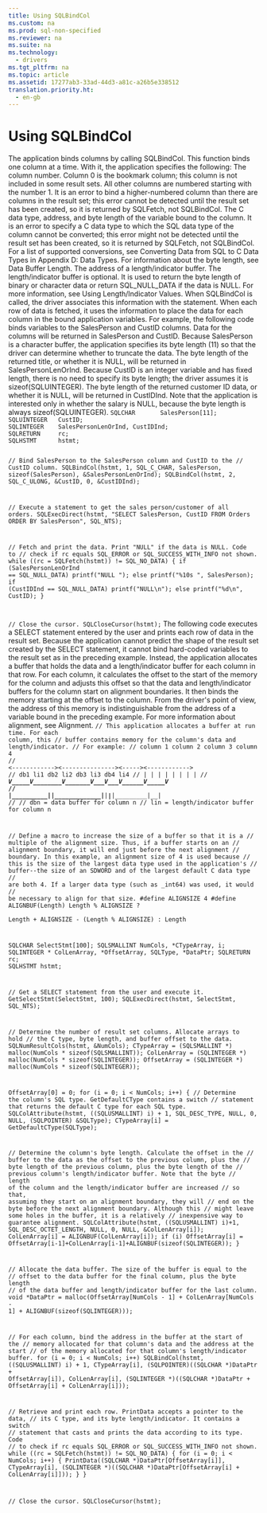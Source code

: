 ```yaml
---
title: Using SQLBindCol
ms.custom: na
ms.prod: sql-non-specified
ms.reviewer: na
ms.suite: na
ms.technology: 
  - drivers
ms.tgt_pltfrm: na
ms.topic: article
ms.assetid: 17277ab3-33ad-44d3-a81c-a26b5e338512
translation.priority.ht: 
  - en-gb
---
```

# Using SQLBindCol
<?xml version="1.0" encoding="utf-8"?>
<developerConceptualDocument xmlns="http://ddue.schemas.microsoft.com/authoring/2003/5" xmlns:xlink="http://www.w3.org/1999/xlink" xmlns:xsi="http://www.w3.org/2001/XMLSchema-instance" xsi:schemaLocation="http://ddue.schemas.microsoft.com/authoring/2003/5 http://dduestorage.blob.core.windows.net/ddueschema/developer.xsd">
  <introduction>
    <para>The application binds columns by calling <legacyBold>SQLBindCol</legacyBold>. This function binds one column at a time. With it, the application specifies the following:  </para>
    <list class="bullet">
      <listItem>
        <para>The column number. Column 0 is the bookmark column; this column is not included in some result sets. All other columns are numbered starting with the number 1. It is an error to bind a higher-numbered column than there are columns in the result set; this error cannot be detected until the result set has been created, so it is returned by <legacyBold>SQLFetch</legacyBold>, not <legacyBold>SQLBindCol</legacyBold>.</para>
      </listItem>
      <listItem>
        <para>The C data type, address, and byte length of the variable bound to the column. It is an error to specify a C data type to which the SQL data type of the column cannot be converted; this error might not be detected until the result set has been created, so it is returned by <legacyBold>SQLFetch</legacyBold>, not <legacyBold>SQLBindCol</legacyBold>. For a list of supported conversions, see <legacyLink xlink:href="029727f6-d3f0-499a-911c-bcaf9714e43b">Converting Data from SQL to C Data Types</legacyLink> in Appendix D: Data Types. For information about the byte length, see <legacyLink xlink:href="7288d143-f9e5-4f90-9b31-2549df79c109">Data Buffer Length</legacyLink>.</para>
      </listItem>
      <listItem>
        <para>The address of a length/indicator buffer. The length/indicator buffer is optional. It is used to return the byte length of binary or character data or return SQL_NULL_DATA if the data is NULL. For more information, see <legacyLink xlink:href="849792f1-cb1e-4bc2-b568-c0aff0b66199">Using Length/Indicator Values</legacyLink>.</para>
      </listItem>
    </list>
    <para>When <legacyBold>SQLBindCol</legacyBold> is called, the driver associates this information with the statement. When each row of data is fetched, it uses the information to place the data for each column in the bound application variables.</para>
    <para>For example, the following code binds variables to the SalesPerson and CustID columns. Data for the columns will be returned in <legacyItalic>SalesPerson</legacyItalic> and <legacyItalic>CustID</legacyItalic>. Because <legacyItalic>SalesPerson</legacyItalic> is a character buffer, the application specifies its byte length (11) so that the driver can determine whether to truncate the data. The byte length of the returned title, or whether it is NULL, will be returned in <legacyItalic>SalesPersonLenOrInd</legacyItalic>.</para>
    <para>Because <legacyItalic>CustID</legacyItalic> is an integer variable and has fixed length, there is no need to specify its byte length; the driver assumes it is <legacyBold>sizeof(</legacyBold>SQLUINTEGER<legacyBold>)</legacyBold>. The byte length of the returned customer ID data, or whether it is NULL, will be returned in <legacyItalic>CustIDInd</legacyItalic>. Note that the application is interested only in whether the salary is NULL, because the byte length is always <legacyBold>sizeof(</legacyBold>SQLUINTEGER<legacyBold>)</legacyBold>.</para>
    <code>SQLCHAR       SalesPerson[11];
SQLUINTEGER   CustID;
SQLINTEGER    SalesPersonLenOrInd, CustIDInd;
SQLRETURN     rc;
SQLHSTMT      hstmt;

// Bind SalesPerson to the SalesPerson column and CustID to the 
// CustID column.
SQLBindCol(hstmt, 1, SQL_C_CHAR, SalesPerson, sizeof(SalesPerson),
            &amp;SalesPersonLenOrInd);
SQLBindCol(hstmt, 2, SQL_C_ULONG, &amp;CustID, 0, &amp;CustIDInd);

// Execute a statement to get the sales person/customer of all orders.
SQLExecDirect(hstmt, "SELECT SalesPerson, CustID FROM Orders ORDER BY SalesPerson",
               SQL_NTS);

// Fetch and print the data. Print "NULL" if the data is NULL. Code to 
// check if rc equals SQL_ERROR or SQL_SUCCESS_WITH_INFO not shown.
while ((rc = SQLFetch(hstmt)) != SQL_NO_DATA) {
   if (SalesPersonLenOrInd == SQL_NULL_DATA) 
            printf("NULL                     ");
   else 
            printf("%10s   ", SalesPerson);
   if (CustIDInd == SQL_NULL_DATA) 
         printf("NULL\n");
   else 
            printf("%d\n", CustID);
}

// Close the cursor.
SQLCloseCursor(hstmt);</code>
    <para>The following code executes a <legacyBold>SELECT</legacyBold> statement entered by the user and prints each row of data in the result set. Because the application cannot predict the shape of the result set created by the <legacyBold>SELECT</legacyBold> statement, it cannot bind hard-coded variables to the result set as in the preceding example. Instead, the application allocates a buffer that holds the data and a length/indicator buffer for each column in that row. For each column, it calculates the offset to the start of the memory for the column and adjusts this offset so that the data and length/indicator buffers for the column start on alignment boundaries. It then binds the memory starting at the offset to the column. From the driver's point of view, the address of this memory is indistinguishable from the address of a variable bound in the preceding example. For more information about alignment, see <legacyLink xlink:href="06a01e51-e7a5-495f-aa27-e304b0d005ff">Alignment</legacyLink>.</para>
    <code>// This application allocates a buffer at run time. For each column, this 
// buffer contains memory for the column's data and length/indicator. 
// For example:
//      column 1         column 2      column 3      column 4
// &lt;------------&gt;&lt;---------------&gt;&lt;-----&gt;&lt;------------&gt;
//      db1   li1   db2   li2   db3   li3   db4   li4
//      |      |      |      |      |      |      |         |
//      _____V_____V________V_______V___V___V______V_____V_
// |__________|__|_____________|__|___|__|__________|__|
//
// dbn = data buffer for column n
// lin = length/indicator buffer for column n

// Define a macro to increase the size of a buffer so that it is a 
// multiple of the alignment size. Thus, if a buffer starts on an 
// alignment boundary, it will end just before the next alignment 
// boundary. In this example, an alignment size of 4 is used because 
// this is the size of the largest data type used in the application's 
// buffer--the size of an SDWORD and of the largest default C data type 
// are both 4. If a larger data type (such as _int64) was used, it would 
// be necessary to align for that size.
#define ALIGNSIZE 4
#define ALIGNBUF(Length) Length % ALIGNSIZE ? \
                  Length + ALIGNSIZE - (Length % ALIGNSIZE) : Length

SQLCHAR        SelectStmt[100];
SQLSMALLINT    NumCols, *CTypeArray, i;
SQLINTEGER *   ColLenArray, *OffsetArray, SQLType, *DataPtr;
SQLRETURN      rc; 
SQLHSTMT       hstmt;

// Get a SELECT statement from the user and execute it.
GetSelectStmt(SelectStmt, 100);
SQLExecDirect(hstmt, SelectStmt, SQL_NTS);

// Determine the number of result set columns. Allocate arrays to hold 
// the C type, byte length, and buffer offset to the data.
SQLNumResultCols(hstmt, &amp;NumCols);
CTypeArray = (SQLSMALLINT *) malloc(NumCols * sizeof(SQLSMALLINT));
ColLenArray = (SQLINTEGER *) malloc(NumCols * sizeof(SQLINTEGER));
OffsetArray = (SQLINTEGER *) malloc(NumCols * sizeof(SQLINTEGER));

OffsetArray[0] = 0;
for (i = 0; i &lt; NumCols; i++) {
   // Determine the column's SQL type. GetDefaultCType contains a switch 
   // statement that returns the default C type for each SQL type.
   SQLColAttribute(hstmt, ((SQLUSMALLINT) i) + 1, SQL_DESC_TYPE, NULL, 0, NULL, (SQLPOINTER) &amp;SQLType);
   CTypeArray[i] = GetDefaultCType(SQLType);

   // Determine the column's byte length. Calculate the offset in the 
   // buffer to the data as the offset to the previous column, plus the 
   // byte length of the previous column, plus the byte length of the 
   // previous column's length/indicator buffer. Note that the byte 
   // length of the column and the length/indicator buffer are increased 
   // so that, assuming they start on an alignment boundary, they will
   // end on the byte before the next alignment boundary. Although this 
   // might leave some holes in the buffer, it is a relatively 
   // inexpensive way to guarantee alignment.
   SQLColAttribute(hstmt, ((SQLUSMALLINT) i)+1, SQL_DESC_OCTET_LENGTH, NULL, 0, NULL, &amp;ColLenArray[i]);
   ColLenArray[i] = ALIGNBUF(ColLenArray[i]);
   if (i)
      OffsetArray[i] = OffsetArray[i-1]+ColLenArray[i-1]+ALIGNBUF(sizeof(SQLINTEGER));
}

// Allocate the data buffer. The size of the buffer is equal to the 
// offset to the data buffer for the final column, plus the byte length 
// of the data buffer and length/indicator buffer for the last column.
void *DataPtr = malloc(OffsetArray[NumCols - 1] +
               ColLenArray[NumCols - 1] + ALIGNBUF(sizeof(SQLINTEGER)));

// For each column, bind the address in the buffer at the start of the 
// memory allocated for that column's data and the address at the start 
// of the memory allocated for that column's length/indicator buffer.
for (i = 0; i &lt; NumCols; i++)
   SQLBindCol(hstmt,
            ((SQLUSMALLINT) i) + 1,
            CTypeArray[i],
            (SQLPOINTER)((SQLCHAR *)DataPtr + OffsetArray[i]),
            ColLenArray[i],
            (SQLINTEGER *)((SQLCHAR *)DataPtr + OffsetArray[i] + ColLenArray[i]));

// Retrieve and print each row. PrintData accepts a pointer to the data, 
// its C type, and its byte length/indicator. It contains a switch 
// statement that casts and prints the data according to its type. Code 
// to check if rc equals SQL_ERROR or SQL_SUCCESS_WITH_INFO not shown.
while ((rc = SQLFetch(hstmt)) != SQL_NO_DATA) {
   for (i = 0; i &lt; NumCols; i++) {
      PrintData((SQLCHAR *)DataPtr[OffsetArray[i]], CTypeArray[i],
               (SQLINTEGER *)((SQLCHAR *)DataPtr[OffsetArray[i] + ColLenArray[i]]));
   }
}

// Close the cursor.
SQLCloseCursor(hstmt);</code>
  </introduction>
  <relatedTopics />
</developerConceptualDocument>